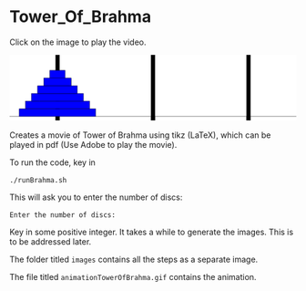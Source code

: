 Tower_Of_Brahma
===============

Click on the image to play the video.

<img style="float: middle" src = "https://raw.githubusercontent.com/sivaramambikasaran/Tower_Of_Brahma/master/animationTowerOfBrahma.gif" width=750>

Creates a movie of Tower of Brahma using tikz (LaTeX), which can be played in pdf (Use Adobe to play the movie).

To run the code, key in

	./runBrahma.sh

This will ask you to enter the number of discs:

	Enter the number of discs: 

Key in some positive integer. It takes a while to generate the images. This is to be addressed later.

The folder titled `images` contains all the steps as a separate image.

The file titled `animationTowerOfBrahma.gif` contains the animation.